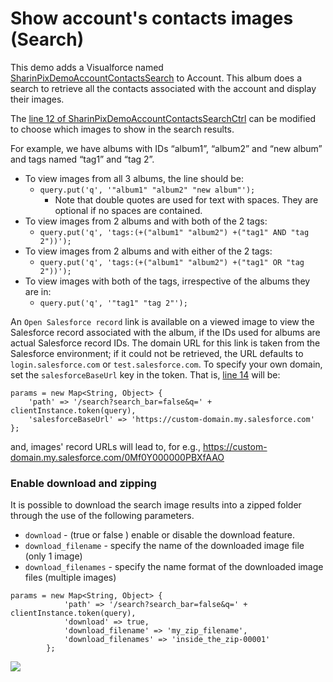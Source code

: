 # Show account's contacts images (Search)

This demo adds a Visualforce named [SharinPixDemoAccountContactsSearch](/src/pages/SharinPixDemoAccountContactsSearch.page) to Account. This album does a search to retrieve all the contacts associated with the account and display their images.

The [line 12 of SharinPixDemoAccountContactsSearchCtrl](/src/classes/SharinPixDemoAccountContactsSearchCtrl.cls#L12) can be modified to choose which images to show in the search results.

For example, we have albums with IDs “album1”, “album2” and “new album” and tags named “tag1” and “tag 2”.

- To view images from all 3 albums, the line should be:
  - `query.put('q', '"album1" "album2" "new album"');`
    - Note that double quotes are used for text with spaces. They are optional if no spaces are contained.
- To view images from 2 albums and with both of the 2 tags:
  - `query.put('q', 'tags:(+("album1" "album2") +("tag1" AND "tag 2"))');`
- To view images from 2 albums and with either of the 2 tags:
  - `query.put('q', 'tags:(+("album1" "album2") +("tag1" OR "tag 2"))');`
- To view images with both of the tags, irrespective of the albums they are in:
  - `query.put('q', '"tag1" "tag 2"');`
  
An `Open Salesforce record` link is available on a viewed image to view the Salesforce record associated with the album, if the IDs used for albums are actual Salesforce record IDs. The domain URL for this link is taken from the Salesforce environment; if it could not be retrieved, the URL defaults to `login.salesforce.com` or `test.salesforce.com`. To specify your own domain, set the `salesforceBaseUrl` key in the token. That is, [line 14](/src/classes/SharinPixDemoAccountContactsSearchCtrl.cls#L14) will be:
```
params = new Map<String, Object> {
    'path' => '/search?search_bar=false&q=' + clientInstance.token(query),
    'salesforceBaseUrl' => 'https://custom-domain.my.salesforce.com'
};
```
and, images' record URLs will lead to, for e.g., https://custom-domain.my.salesforce.com/0Mf0Y000000PBXfAAO

### Enable download and zipping
It is possible to download the search image results into a zipped folder through the use of the following parameters.
- `download`  - (true or false ) enable or disable the download feature.
- `download_filename` - specify the name of the downloaded image file (only 1 image)
- `download_filenames` - specify the name format of the downloaded image files (multiple images)

```
params = new Map<String, Object> {
            'path' => '/search?search_bar=false&q=' + clientInstance.token(query),
            'download' => true,
            'download_filename' => 'my_zip_filename',
            'download_filenames' => 'inside_the_zip-00001'
        };
```

[<img src="https://raw.githubusercontent.com/afawcett/githubsfdeploy/master/deploy.png">](https://githubsfdeploy.herokuapp.com?owner=sharinpix&repo=demo-apex&ref=account_contacts_search)
